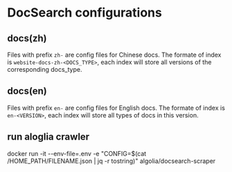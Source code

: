 # DocSearch configurations

## docs(zh)

Files with prefix `zh-` are config files for Chinese docs. The formate of index is `website-docs-zh-<DOCS_TYPE>`, each index will store all versions of the corresponding docs_type.

## docs(en)

Files with prefix `en-` are config files for English docs. The formate of index is `en-<VERSION>`, each index will store all types of docs in this version.

## run aloglia crawler

docker run -it --env-file=.env -e "CONFIG=$(cat /HOME_PATH/FILENAME.json | jq -r tostring)" algolia/docsearch-scraper